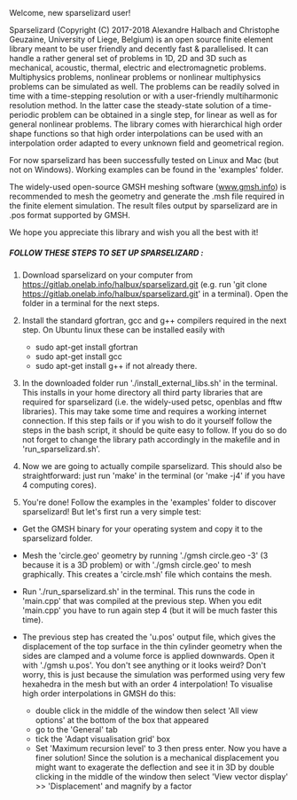 Welcome, new sparselizard user!

Sparselizard (Copyright (C) 2017-2018 Alexandre Halbach and Christophe Geuzaine, University of Liege, Belgium)
is an open source finite element library meant to be user friendly and decently fast & parallelised.
It can handle a rather general set of problems in 1D, 2D and 3D such as mechanical, acoustic, thermal, electric and electromagnetic 
problems. Multiphysics problems, nonlinear problems or nonlinear multiphysics problems can be simulated as well.
The problems can be readily solved in time with a time-stepping resolution or with a user-friendly multiharmonic
resolution method. In the latter case the steady-state solution of a time-periodic problem can be obtained 
in a single step, for linear as well as for general nonlinear problems.
The library comes with hierarchical high order shape functions so that high order interpolations can be 
used with an interpolation order adapted to every unknown field and geometrical region.

For now sparselizard has been successfully tested on Linux and Mac (but not on Windows).
Working examples can be found in the 'examples' folder.

The widely-used open-source GMSH meshing software (www.gmsh.info) is recommended to mesh the geometry
and generate the .msh file required in the finite element simulation. The result files output by 
sparselizard are in .pos format supported by GMSH.

We hope you appreciate this library and wish you all the best with it!


##### FOLLOW THESE STEPS TO SET UP SPARSELIZARD :

1. Download sparselizard on your computer from https://gitlab.onelab.info/halbux/sparselizard.git 
	(e.g. run 'git clone https://gitlab.onelab.info/halbux/sparselizard.git' in a terminal).
	Open the folder in a terminal for the next steps.
	
2. Install the standard gfortran, gcc and g++ compilers required in the next step.
	On Ubuntu linux these can be installed easily with
	- sudo apt-get install gfortran
	- sudo apt-get install gcc
	- sudo apt-get install g++
	if not already there.

3. In the downloaded folder run './install_external_libs.sh' in the terminal.
	This installs in your home directory all third party libraries that are required for sparselizard
	(i.e. the widely-used petsc, openblas and fftw libraries). This may take some time and requires
	a working internet connection.
	If this step fails or if you wish to do it yourself follow the steps in the bash script,
	it should be quite easy to follow. If you do so do not forget to change the library path accordingly
	in the makefile and in 'run_sparselizard.sh'.

4. Now we are going to actually compile sparselizard. This should also be straightforward: just run 'make'
	in the terminal (or 'make -j4' if you have 4 computing cores).
	
5. You're done! Follow the examples in the 'examples' folder to discover sparselizard! But let's first 
	run a very simple test:
	
- Get the GMSH binary for your operating system and copy it to the sparselizard folder.
- Mesh the 'circle.geo' geometry by running './gmsh circle.geo -3' (3 because it is a 3D problem) or
		with './gmsh circle.geo' to mesh graphically. This creates a 'circle.msh' file which contains the mesh.
- Run './run_sparselizard.sh' in the terminal. This runs the code in 'main.cpp' that was compiled at the 
		previous step. When you edit 'main.cpp' you have to run again step 4 (but it will be much faster this time). 
- The previous step has created the 'u.pos' output file, which gives the displacement of the top surface
		in the thin cylinder geometry when the sides are clamped and a volume force is applied downwards. 
		Open it with './gmsh u.pos'. 
		You don't see anything or it looks weird? Don't worry, this is just because the simulation was performed 
		using very few hexahedra in the mesh but with an order 4 interpolation! 
		To visualise high order interpolations in GMSH do this: 
		
    - double click in the middle of the window then select 'All view options' at the bottom of the box that appeared
    - go to the 'General' tab
    - tick the 'Adapt visualisation grid' box
    - Set 'Maximum recursion level' to 3 then press enter. Now you have a finer solution! Since the solution is a 
        mechanical displacement you might want to exagerate the deflection and see it in 3D by double clicking in 
        the middle of the window then select 'View vector display' >> 'Displacement' and magnify by a factor
		
		
		
